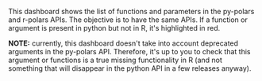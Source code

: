 This dashboard shows the list of functions and parameters in the py-polars and r-polars APIs. The objective is to have the same APIs. If a function or argument is present in python but not in R, it's highlighted in red. 

**NOTE:** currently, this dashboard doesn't take into account deprecated arguments in the py-polars API. Therefore, it's up to you to check that this argument or functions is a true missing functionality in R (and not something that will disappear in the python API in a few releases anyway).
